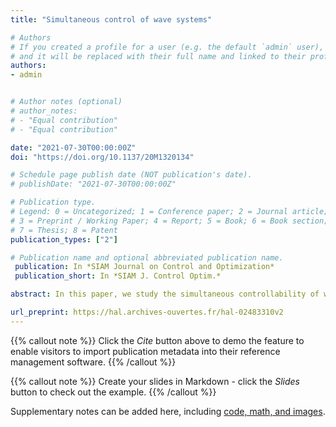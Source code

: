 ```yaml
---
title: "Simultaneous control of wave systems"

# Authors
# If you created a profile for a user (e.g. the default `admin` user), write the username (folder name) here 
# and it will be replaced with their full name and linked to their profile.
authors:
- admin


# Author notes (optional)
# author_notes:
# - "Equal contribution"
# - "Equal contribution"

date: "2021-07-30T00:00:00Z"
doi: "https://doi.org/10.1137/20M1320134"

# Schedule page publish date (NOT publication's date).
# publishDate: "2021-07-30T00:00:00Z"

# Publication type.
# Legend: 0 = Uncategorized; 1 = Conference paper; 2 = Journal article;
# 3 = Preprint / Working Paper; 4 = Report; 5 = Book; 6 = Book section;
# 7 = Thesis; 8 = Patent
publication_types: ["2"]

# Publication name and optional abbreviated publication name.
 publication: In *SIAM Journal on Control and Optimization*
 publication_short: In *SIAM J. Control Optim.*

abstract: In this paper, we study the simultaneous controllability of wave systems in an open domain of $\R^d$, $d\in\N^*$. We obtain a partial controllability result on a finite co-dimensional space for wave equations coupled by a single control function. We use microlocal defect measures and the unique continuation property of eigenfunctions to prove that an appropriate observability inequality holds for wave equations with space varying and different speeds coupled by a single control function. For the unique continuation property of eigenfunctions, we construct a counterexample to show that in some metrics, the unique continuation property does not hold. Moreover, we study different conditions to ensure the unique continuation property. We also extend our result to the case of constant coefficients and possibly multiple control functions. In this context, we prove the controllability property is equivalent to an appropriate Kalman rank condition.

url_preprint: https://hal.archives-ouvertes.fr/hal-02483310v2
---
```


{{% callout note %}}
Click the *Cite* button above to demo the feature to enable visitors to import publication metadata into their reference management software.
{{% /callout %}}

{{% callout note %}}
Create your slides in Markdown - click the *Slides* button to check out the example.
{{% /callout %}}

Supplementary notes can be added here, including [code, math, and images](https://wowchemy.com/docs/writing-markdown-latex/).
